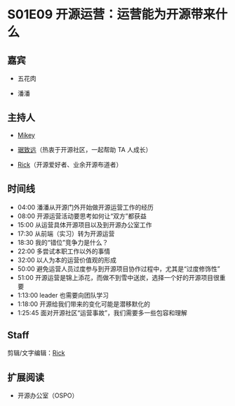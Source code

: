 # S01E09 开源运营：运营能为开源带来什么

## 嘉宾
* 五花肉

* 潘潘

## 主持人
* [Mikey](https://github.com/fowse2020)

* [琚致远](https://github.com/juzhiyuan)（热衷于开源社区，一起帮助 TA 人成长）

* [Rick](https://github.com/linuxsuren)（开源爱好者、业余开源布道者）

## 时间线
* 04:00 潘潘从开源门外开始做开源运营工作的经历
* 08:00 开源运营活动要思考如何让“双方”都获益
* 15:00 从运营具体开源项目以及到开源办公室工作
* 17:30 从前端（实习）转为开源运营
* 18:30 我的“错位”竞争力是什么？
* 22:00 多尝试本职工作以外的事情
* 32:00 以人为本的运营价值观的形成
* 50:00 避免运营人员过度参与到开源项目协作过程中，尤其是“过度修饰性”
* 51:00 开源运营是锦上添花，而做不到雪中送炭，选择一个好的开源项目很重要
* 1:13:00 leader 也需要向团队学习
* 1:18:00 开源给我们带来的变化可能是潜移默化的
* 1:25:45 面对开源社区“运营事故”，我们需要多一些包容和理解

## Staff
剪辑/文字编辑：[Rick](https://github.com/linuxsuren)


## 扩展阅读
* 开源办公室（OSPO）
